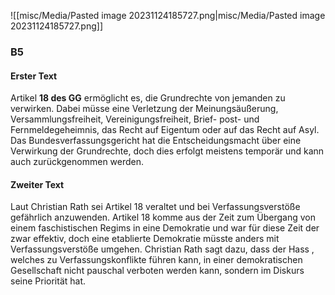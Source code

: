 ![[misc/Media/Pasted image 20231124185727.png|misc/Media/Pasted image 20231124185727.png]]
### B5
#### Erster Text 
Artikel **18 des GG** ermöglicht es, die Grundrechte von jemanden zu verwirken. Dabei müsse eine Verletzung der Meinungsäußerung, Versammlungsfreiheit, Vereinigungsfreiheit, Brief- post- und Fernmeldegeheimnis, das Recht auf Eigentum oder auf das Recht auf Asyl. Das Bundesverfassungsgericht hat die Entscheidungsmacht über eine Verwirkung der Grundrechte, doch dies erfolgt meistens temporär und kann auch zurückgenommen werden. 

#### Zweiter Text 

Laut Christian Rath sei Artikel 18 veraltet und bei Verfassungsverstöße gefährlich anzuwenden. Artikel 18 komme aus der Zeit zum Übergang von einem faschistischen Regims in eine Demokratie und war für diese Zeit der zwar effektiv, doch eine etablierte Demokratie müsste anders mit Verfassungsverstöße umgehen. Christian Rath sagt dazu, dass der Hass , welches zu Verfassungskonflikte führen kann, in einer demokratischen Gesellschaft nicht pauschal verboten werden kann, sondern im Diskurs seine Priorität hat.

